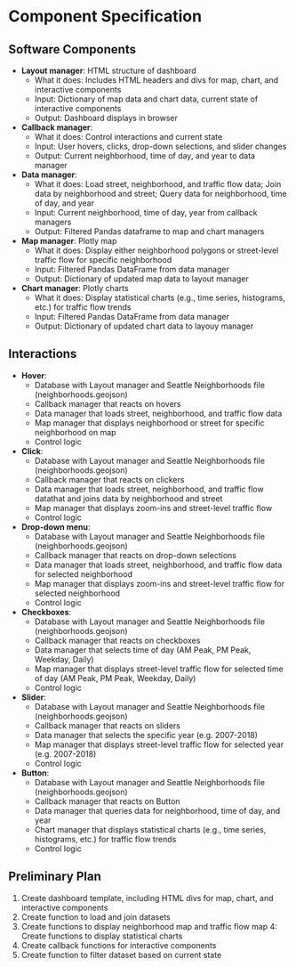 # Component Specification

<!---
The document should have sections for:
* **Software components** High level description of the software components such as: *data manager*, which provides a simplified interface to your data and provides application specific features (e.g., querying data subsets); and *visualization manager*, which displays data frames as a plot. Describe at least 3 components specifying what it does, inputs it requires, and outputs it provides.
* **Interactions to accomplish use cases** Describe how the above software components interact to accomplish at least one of your use cases.
* **Preliminary plan** A list of tasks in priority order.
--->

## Software Components
* **Layout manager**: HTML structure of dashboard
    * What it does: Includes HTML headers and divs for map, chart, and interactive components
    * Input: Dictionary of map data and chart data, current state of interactive components
    * Output: Dashboard displays in browser
* **Callback manager**:
    * What it does: Control interactions and current state
    * Input: User hovers, clicks, drop-down selections, and slider changes
    * Output: Current neighborhood, time of day, and year to data manager
* **Data manager**: 
    * What it does: Load street, neighborhood, and traffic flow data; Join data by neighborhood and street; Query data for neighborhood, time of day, and year
    * Input: Current neighborhood, time of day, year from callback managers
    * Output: Filtered Pandas dataframe to map and chart managers
* **Map manager**: Plotly map
    * What it does: Display either neighborhood polygons or street-level traffic flow for specific neighborhood
    * Input: Filtered Pandas DataFrame from data manager
    * Output: Dictionary of updated map data to layout manager
* **Chart manager**: Plotly charts
    * What it does: Display statistical charts (e.g., time series, histograms, etc.) for traffic flow trends
    * Input: Filtered Pandas DataFrame from data manager
    * Output: Dictionary of updated chart data to layouy manager


## Interactions
* **Hover**: 
    * Database with Layout manager and Seattle Neighborhoods file (neighborhoods.geojson)
    * Callback manager that reacts on hovers 
    * Data manager that loads street, neighborhood, and traffic flow data
    * Map manager that displays neighborhood or street for specific neighborhood on map
    * Control logic
* **Click**: 
    * Database with Layout manager and Seattle Neighborhoods file (neighborhoods.geojson)
    * Callback manager that reacts on clickers 
    * Data manager that loads street, neighborhood, and traffic flow datathat and joins data by neighborhood and street 
    * Map manager that displays zoom-ins and street-level traffic flow
    * Control logic
* **Drop-down menu**: 
    * Database with Layout manager and Seattle Neighborhoods file (neighborhoods.geojson)
    * Callback manager that reacts on drop-down selections
    * Data manager that loads street, neighborhood, and traffic flow data for selected neighborhood
    * Map manager that displays zoom-ins and street-level traffic flow for selected neighborhood
    * Control logic
* **Checkboxes**: 
    * Database with Layout manager and Seattle Neighborhoods file (neighborhoods.geojson)
    * Callback manager that reacts on checkboxes 
    * Data manager that selects time of day (AM Peak, PM Peak, Weekday, Daily)
    * Map manager that displays street-level traffic flow for selected time of day (AM Peak, PM Peak, Weekday, Daily)
    * Control logic 
* **Slider**: 
    * Database with Layout manager and Seattle Neighborhoods file (neighborhoods.geojson)
    * Callback manager that reacts on sliders
    * Data manager that selects the specific year (e.g. 2007-2018)
    * Map manager that displays street-level traffic flow for selected year (e.g. 2007-2018)
    * Control logic 
* **Button**: 
    * Database with Layout manager and Seattle Neighborhoods file (neighborhoods.geojson)
    * Callback manager that reacts on Button
    * Data manager that queries data for neighborhood, time of day, and year
    * Chart manager that displays statistical charts (e.g., time series, histograms, etc.) for traffic flow trends
    * Control logic 

## Preliminary Plan
1. Create dashboard template, including HTML divs for map, chart, and interactive components
2. Create function to load and join datasets
3. Create functions to display neighborhood map and traffic flow map
4: Create functions to display statistical charts
4. Create callback functions for interactive components
5. Create function to filter dataset based on current state

